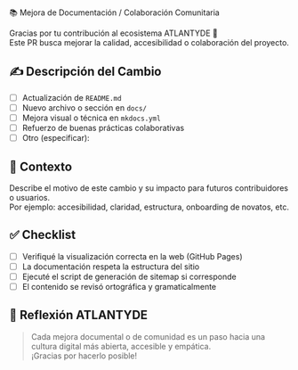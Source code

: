 📚 Mejora de Documentación / Colaboración Comunitaria

Gracias por tu contribución al ecosistema ATLANTYDE 🚀  
Este PR busca mejorar la calidad, accesibilidad o colaboración del proyecto.

## ✍️ Descripción del Cambio

- [ ] Actualización de `README.md`
- [ ] Nuevo archivo o sección en `docs/`
- [ ] Mejora visual o técnica en `mkdocs.yml`
- [ ] Refuerzo de buenas prácticas colaborativas
- [ ] Otro (especificar):

## 🔎 Contexto

Describe el motivo de este cambio y su impacto para futuros contribuidores o usuarios.  
Por ejemplo: accesibilidad, claridad, estructura, onboarding de novatos, etc.

## ✅ Checklist

- [ ] Verifiqué la visualización correcta en la web (GitHub Pages)
- [ ] La documentación respeta la estructura del sitio
- [ ] Ejecuté el script de generación de sitemap si corresponde
- [ ] El contenido se revisó ortográfica y gramaticalmente

## 🧠 Reflexión ATLANTYDE

> Cada mejora documental o de comunidad es un paso hacia una cultura digital más abierta, accesible y empática.  
> ¡Gracias por hacerlo posible!